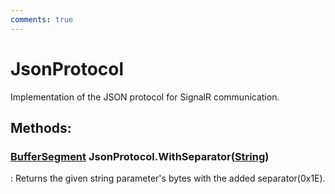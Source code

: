 ```yaml
---
comments: true
---
```

# JsonProtocol

Implementation of the JSON protocol for SignalR communication. 


## **Methods**:

### [BufferSegment](../../../HTTP/api-reference/Memory/BufferSegment.md) JsonProtocol.WithSeparator([String](https://learn.microsoft.com/en-us/dotnet/api/System.String))
: Returns the given string parameter's bytes with the added separator(0x1E). 